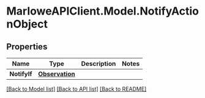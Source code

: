 # MarloweAPIClient.Model.NotifyActionObject

## Properties

Name | Type | Description | Notes
------------ | ------------- | ------------- | -------------
**NotifyIf** | [**Observation**](Observation.md) |  | 

[[Back to Model list]](../README.md#documentation-for-models) [[Back to API list]](../README.md#documentation-for-api-endpoints) [[Back to README]](../README.md)

